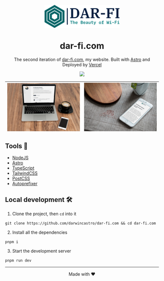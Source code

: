 <div align="center">
  <a href="https://dar-fi.com"><img src='./public/logo.png' alt="dar-fi.com" height="75" /></a>
  <h1>dar-fi.com</h1>
</div>
<p align="center">
  The second iteration of <a href="https://dar-fi.com/">dar-fi.com</a>, my website. Built with <a href="https://astro.build/">Astro</a> and Deployed by <a href="https://vercel.com/">Vercel</a>
</p>
<div align="center">
    <img height="44" src="https://skillicons.dev/icons?i=vercel,astro,nodejs,typescript,tailwindcss" />
</div>

| ![](./public//desktop.jpg) | ![](./public/mobile.jpg) |
| --- | --- |

## Tools 🧰

- [NodeJS](https://nodejs.org/)
- [Astro](https://astro.build/)
- [TypeScript](https://typescriptlang.org/)
- [TailwindCSS](https://tailwindcss.com/)
- [PostCSS](https://postcss.org/)
- [Autoprefixer](https://autoprefixer.github.io/)

## Local development 🛠

1. Clone the project, then `cd` into it
```
git clone https://github.com/darwincastro/dar-fi.com && cd dar-fi.com
```
2. Install all the dependencies
```
pnpm i
```
3. Start the development server
```
pnpm run dev
```

---

<footer align="center">
  <p>Made with ♥</p>
</footer>